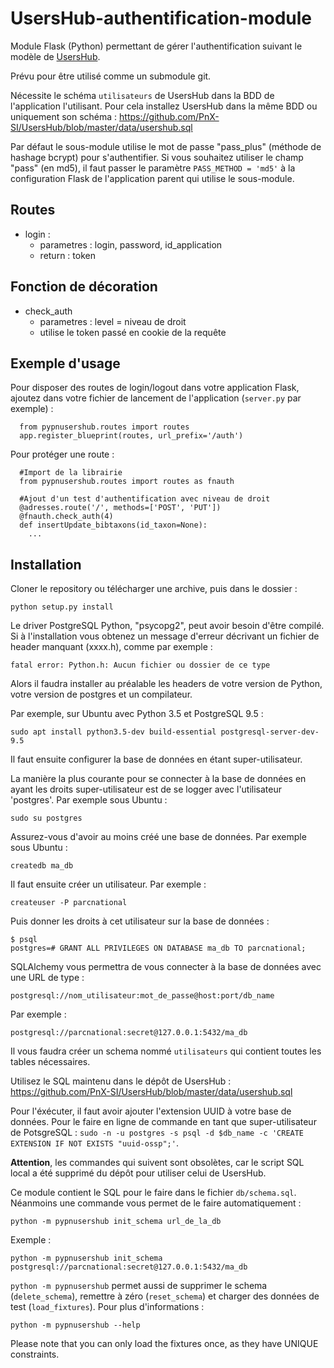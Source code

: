 # UsersHub-authentification-module

Module Flask (Python) permettant de gérer l'authentification suivant le modèle de [UsersHub](https://github.com/PnX-SI/UsersHub/).

Prévu pour être utilisé comme un submodule git.

Nécessite le schéma `utilisateurs` de UsersHub dans la BDD de l'application l'utilisant. Pour cela installez UsersHub dans la même BDD ou uniquement son schéma : https://github.com/PnX-SI/UsersHub/blob/master/data/usershub.sql

Par défaut le sous-module utilise le mot de passe "pass_plus" (méthode de hashage bcrypt) pour s'authentifier. Si vous souhaitez utiliser le champ "pass" (en md5), il faut passer le paramètre `PASS_METHOD = 'md5'` à la configuration Flask de l'application parent qui utilise le sous-module.

## Routes

- login :
  - parametres : login, password, id_application
  - return : token

## Fonction de décoration

- check_auth
  - parametres : level = niveau de droit
  - utilise le token passé en cookie de la requête

## Exemple d'usage

Pour disposer des routes de login/logout dans votre application Flask, ajoutez dans votre fichier de lancement de l'application (`server.py` par exemple) :

```
  from pypnusershub.routes import routes
  app.register_blueprint(routes, url_prefix='/auth')
```

Pour protéger une route :

```
  #Import de la librairie
  from pypnusershub.routes import routes as fnauth

  #Ajout d'un test d'authentification avec niveau de droit
  @adresses.route('/', methods=['POST', 'PUT'])
  @fnauth.check_auth(4)
  def insertUpdate_bibtaxons(id_taxon=None):
    ...
```

## Installation

Cloner le repository ou télécharger une archive, puis dans le dossier :

```
python setup.py install
```

Le driver PostgreSQL Python, "psycopg2", peut avoir besoin d'être compilé. Si
à l'installation vous obtenez un message d'erreur décrivant un fichier de
header manquant (xxxx.h), comme par exemple :

```
fatal error: Python.h: Aucun fichier ou dossier de ce type
```

Alors il faudra installer au préalable les headers de votre version de Python,
votre version de postgres et un compilateur.

Par exemple, sur Ubuntu avec Python 3.5 et PostgreSQL 9.5 :

```
sudo apt install python3.5-dev build-essential postgresql-server-dev-9.5
```

Il faut ensuite configurer la base de données en étant super-utilisateur.

La manière la plus courante pour se connecter à la base de données en ayant les droits super-utilisateur est de se logger avec l'utilisateur 'postgres'. Par exemple sous Ubuntu :

```
sudo su postgres
```

Assurez-vous d'avoir au moins créé une base de données. Par exemple sous Ubuntu :

```
createdb ma_db
```

Il faut ensuite créer un utilisateur. Par exemple :

```
createuser -P parcnational
```

Puis donner les droits à cet utilisateur sur la base de données :

```
$ psql
postgres=# GRANT ALL PRIVILEGES ON DATABASE ma_db TO parcnational;
```

SQLAlchemy vous permettra de vous connecter à la base de données avec une URL
de type :

```
postgresql://nom_utilisateur:mot_de_passe@host:port/db_name
```

Par exemple :

```
postgresql://parcnational:secret@127.0.0.1:5432/ma_db
```

Il vous faudra créer un schema nommé `utilisateurs` qui contient toutes les tables nécessaires.

Utilisez le SQL maintenu dans le dépôt de UsersHub : https://github.com/PnX-SI/UsersHub/blob/master/data/usershub.sql

Pour l'éxécuter, il faut avoir ajouter l'extension UUID à votre base de données. Pour le faire en ligne de commande en tant que super-utilisateur de PotsgreSQL : ``sudo -n -u postgres -s psql -d $db_name -c 'CREATE EXTENSION IF NOT EXISTS "uuid-ossp";'``.

**Attention**, les commandes qui suivent sont obsolètes, car le script SQL local a été supprimé du dépôt pour utiliser celui de UsersHub.

Ce module contient le SQL pour le faire dans le fichier `db/schema.sql`. Néanmoins une commande vous permet de le faire automatiquement :

```
python -m pypnusershub init_schema url_de_la_db
```

Exemple :

```
python -m pypnusershub init_schema postgresql://parcnational:secret@127.0.0.1:5432/ma_db
```

`python -m pypnusershub` permet aussi de supprimer le schema (`delete_schema`), remettre à zéro (`reset_schema`) et charger des données de test (`load_fixtures`). Pour plus d'informations :

```
python -m pypnusershub --help
```

Please note that you can only load the fixtures once, as they have UNIQUE constraints.
